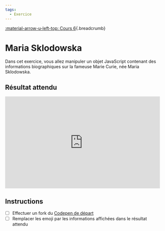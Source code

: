 ```yaml
---
tags:
  - Exercice
---
```


[:material-arrow-u-left-top: Cours 6](../cours06.md){.breadcrumb}

# Maria Sklodowska

Dans cet exercice, vous allez manipuler un objet JavaScript contenant des informations biographiques sur la fameuse Marie Curie, née Maria Sklodowska.

## Résultat attendu

<iframe class="aspect-1-1" height="300" style="width: 100%;" scrolling="no" title="JavaScript - Exercice - Curie (PUBLIC)" src="https://codepen.io/tim-momo/embed/wvVaoNx?default-tab=result&editable=false&theme-id=50173" frameborder="no" loading="lazy" allowtransparency="true" allowfullscreen="true">
  See the Pen <a href="https://codepen.io/tim-momo/pen/wvVaoNx">
  JavaScript - Exercice - Curie (PUBLIC)</a> by TIM Montmorency (<a href="https://codepen.io/tim-momo">@tim-momo</a>)
  on <a href="https://codepen.io">CodePen</a>.
</iframe>

## Instructions

- [ ] Effectuer un fork du [Codepen de départ](https://codepen.io/tim-momo/pen/XWvbNGb)
- [ ] Remplacer les emoji par les informations affichées dans le résultat attendu

